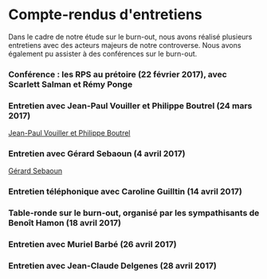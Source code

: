 # Compte-rendus d'entretiens 

Dans le cadre de notre étude sur le burn-out, nous avons réalisé plusieurs entretiens avec des acteurs majeurs de notre controverse. Nous avons également pu assister à des conférences sur le burn-out. 

### Conférence : les RPS au prétoire (22 février 2017), avec Scarlett Salman et Rémy Ponge  

### Entretien avec Jean-Paul Vouiller et Philippe Boutrel (24 mars 2017)

 <A HREF="entretien1.pdf" target="_blank">Jean-Paul Vouiller et Philippe Boutrel</A>

### Entretien avec Gérard Sebaoun (4 avril 2017) 

 <A HREF="GerardSebaoun.pdf" target="_blank">Gérard Sebaoun</A> 

### Entretien téléphonique avec Caroline Guilltin (14 avril 2017) 

### Table-ronde sur le burn-out, organisé par les sympathisants de Benoît Hamon (18 avril 2017) 

### Entretien avec Muriel Barbé (26 avril 2017) 

### Entretien avec Jean-Claude Delgenes (28 avril 2017) 
